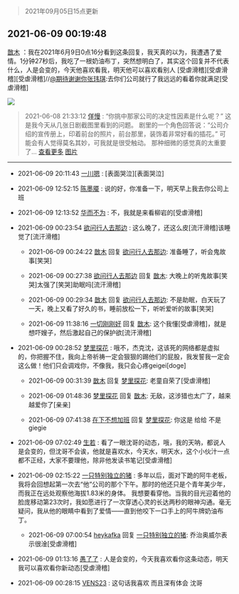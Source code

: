 > 2021年09月05日15点更新
<link rel="stylesheet" href="https://cdn.jsdelivr.net/gh/taotie6/sampleJSON@main/css/photo_show.css">


 ## 2021-06-09 00:19:48 

 [㪚木](https://www.coolapk.com/feed/27587486?shareKey=YzNiODgwZDY4OTJiNjEzMTc4MGY~) ：我在2021年6月9日0点16分看到这条回复，我天真的以为，我遭遇了爱情。1分钟27秒后，我吃了一根奶油布丁，突然想明白了，其实这个回复并不代表什么，人是会变的，今天他喜欢看我，明天他可以喜欢看别人<!--break-->
[受虐滑稽][受虐滑稽][受虐滑稽]//<a class="feed-link-uname" href="/u/期待谢谢你张玮琪">@期待谢谢你张玮琪</a>:去你们公司就行了我远远的看着你就满足[受虐滑稽] 

<div class="album">
<img class="img-item" src="https://image.coolapk.com/feed/2019/0414/11/1081091_1555210962_859@350x178.gif" />
</div>

> 2021-06-08 21:33:12 
> [佯慢](https://www.coolapk.com/feed/27583505?shareKey=YTYwYzNjZDk1MTkyNjEzMTc4MGY~) : “你挑中那家公司的决定性因素是什么呢？”  这是我今天从几张日剧截图里看到的问题。  剧里的一个角色回答说：“公司介绍的宣传册上，印着前台的照片，前台那里，装饰着非常好看的插花。”  可能会有人觉得莫名其妙，可我就是很受触动。  那种细微的感觉真的太重要了... <a href="">查看更多</a> 
[图片]()

 ------- 

- 2021-06-09 20:11:43 [一川嗯](uid=1255162) : [表面哭泣][表面哭泣] 

- 2021-06-09 12:52:15 [陈墨魇](uid=1228800) : 说的好，你准备一下，明天早上我去你公司上班 

- 2021-06-09 12:13:52 [华而不为](uid=1212555) : 不，我就是来看柳岩的[受虐滑稽] 

- 2021-06-09 00:23:54 [欲问行人去那边](uid=826969) : 这么晚了，还这么皮[流汗滑稽]该睡觉了[流汗滑稽] 

    - 2021-06-09 00:24:22 [㪚木](uid=1081091) 回复 [欲问行人去那边](uid=826969): 准备睡了，听会鬼故事[笑哭] 

    - 2021-06-09 00:27:38 [欲问行人去那边](uid=826969) 回复 [㪚木](uid=1081091): 大晚上的听鬼故事[笑哭]太强了[笑哭]助眠吗[流汗滑稽] 

    - 2021-06-09 00:29:34 [㪚木](uid=1081091) 回复 [欲问行人去那边](uid=826969): 不是助眠，白天玩了一天，晚上又看了好久的书，睡前放松一下，听听爱听的故事[笑哭] 

    - 2021-06-09 11:38:16 [一切刚刚好](uid=701389) 回复 [㪚木](uid=1081091): 这个我懂[受虐滑稽]，就是想吓嫂子，然后激起自己的保护欲[流汗滑稽] 

- 2021-06-09 00:28:52 [梦里探花](uid=836750) : 哦不，杰克沈，这该死的网络都是虚拟的，你把握不住，我向上帝祈祷一定会狠狠的踢他们的屁股，我发誓我一定会这么做！他们只会调戏你，不像我，我只会心疼geigei[doge] 

    - 2021-06-09 00:31:39 [㪚木](uid=1081091) 回复 [梦里探花](uid=836750): 老童自荣了[受虐滑稽] 

    - 2021-06-09 01:48:36 [梦里探花](uid=836750) 回复 [㪚木](uid=1081091): 无敌，这涉猎也太广了，越来越爱你了[亲亲] 

    - 2021-06-09 07:41:38 [在下不想加班](uid=954703) 回复 [梦里探花](uid=836750): 你这是 给给 不是giegie 

- 2021-06-09 07:02:49 [生若](uid=1594912) : 看了一眼沈哥的动态，哦，我的天呐，都说人是会变的，但沈哥不会诶，他就是喜欢水，今天水，明天水，这个小伙汁一点都不正经，大家不要理他，除非他发读书笔记[受虐滑稽] 

- 2021-06-09 02:15:22 [一只特别独立的猪](uid=3908917) : 多年以后，面对下跪的阿牛老板，我将会回想起第一次去“他”公司的那个下午。那时的他还只是个青年美少年，而我正在远处观察他海拔1.83米的身体。
我想要看穿他。当我的目光迎着他的脸庞移动第23次时，我如愿进行了一次穿透心灵的长达两秒的眼神沟通。毫无疑问<!--break-->，我从他的眼睛中看到了爱情——直到他咬下一口手上的阿牛牌奶油布丁。 

    - 2021-06-09 07:00:54 [heykafka](uid=929692) 回复 [一只特别独立的猪](uid=3908917): 乔治奥威尔表示很淦[受虐滑稽] 

- 2021-06-09 01:13:16 [愚了了](uid=734193) : 人是会变的，今天我喜欢看你这条动态，明天我可以喜欢看你新动态[受虐滑稽] 

- 2021-06-09 00:28:15 [VENS23](uid=1948068) : 这句话我喜欢
而且深有体会
沈哥 


